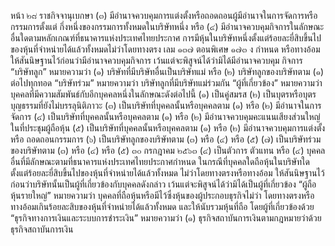 หน้า ๒๘
ราชกิจจานุเบกษา
(๓) มีอำนาจควบคุมการแต่งตั้งหรือถอดถอนผู้มีอำนาจในการจัดการหรือกรรมการตั้งแต่
กึ่งหนึ่งของกรรมการทั้งหมดในบริษัทหนึ่ง หรือ
(๔) มีอำนาจควบคุมกิจการในลักษณะอื่นใดตามหลักเกณฑ์ที่ธนาคารแห่งประเทศไทยประกาศ
การมีหุ้นในบริษัทหนึ่งตั้งแต่ร้อยละยี่สิบขึ้นไปของหุ้นที่จำหน่ายได้แล้วทั้งหมดไม่ว่าโดยทางตรง
เลม ๑๓๗ ตอนพิเศษ ๑๗๓ ง
กำหนด
หรือทางอ้อม ให้สันนิษฐานไว้ก่อนว่ามีอำนาจควบคุมกิจการ เว้นแต่จะพิสูจน์ได้ว่ามิได้มีอำนาจควบคุม
กิจการ
“บริษัทลูก” หมายความว่า
(๑) บริษัทที่มีบริษัทอื่นเป็นบริษัทแม่ หรือ
(๒) บริษัทลูกของบริษัทตาม (๑) ต่อไปทุกทอด
“บริษัทร่วม” หมายความว่า บริษัทลูกที่มีบริษัทแม่ร่วมกัน
“ผู้ที่เกี่ยวข้อง” หมายความว่า บุคคลที่มีความสัมพันธ์กับอีกบุคคลหนึ่งในลักษณะดังต่อไปนี้
(๑) เป็นคู่สมรส
(๒) เป็นบุตรหรือบุตรบุญธรรมที่ยังไม่บรรลุนิติภาวะ
(๓) เป็นบริษัทที่บุคคลนั้นหรือบุคคลตาม (๑) หรือ (๒) มีอำนาจในการจัดการ
(๔) เป็นบริษัทที่บุคคลนั้นหรือบุคคลตาม (๑) หรือ (๒) มีอำนาจควบคุมคะแนนเสียงส่วนใหญ่
ในที่ประชุมผู้ถือหุ้น
(๕) เป็นบริษัทที่บุคคลนั้นหรือบุคคลตาม (๑) หรือ (๒) มีอำนาจควบคุมการแต่งตั้งหรือ
ถอดถอนกรรมการ
(๖) เป็นบริษัทลูกของบริษัทตาม (๓) หรือ (๔) หรือ (๕)
(๗) เป็นบริษัทร่วมของบริษัทตาม (๓) หรือ (๔) หรือ (๕)
๓๐ กรกฎาคม ๒๕๖๓
(๔) เป็นตัวการ ตัวแทน หรือ
(๔) บุคคลอื่นที่มีลักษณะตามที่ธนาคารแห่งประเทศไทยประกาศกำหนด
ในกรณีที่บุคคลใดถือหุ้นในบริษัทใดตั้งแต่ร้อยละยี่สิบขึ้นไปของหุ้นที่จำหน่ายได้แล้วทั้งหมด
ไม่ว่าโดยทางตรงหรือทางอ้อม ให้สันนิษฐานไว้ก่อนว่าบริษัทนั้นเป็นผู้ที่เกี่ยวข้องกับบุคคลดังกล่าว
เว้นแต่จะพิสูจน์ได้ว่ามิได้เป็นผู้ที่เกี่ยวข้อง
“ผู้ถือหุ้นรายใหญ่” หมายความว่า บุคคลที่ถือหุ้นหรือมีไว้ซึ่งหุ้นของผู้ประกอบธุรกิจไม่ว่า
โดยทางตรงหรือทางอ้อมเกินร้อยละสิบของหุ้นที่จำหน่ายได้แล้วทั้งหมด และให้นับรวมหุ้นที่ถือ
โดยผู้ที่เกี่ยวข้องด้วย
“ธุรกิจทางการเงินและระบบการชำระเงิน” หมายความว่า
(๑) ธุรกิจสถาบันการเงินตามกฎหมายว่าด้วยธุรกิจสถาบันการเงิน
